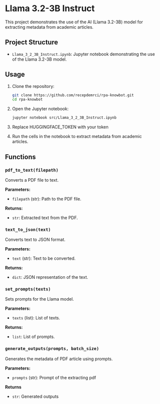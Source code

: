 # Llama 3.2-3B Instruct

This project demonstrates the use of the AI (Llama 3.2-3B) model for extracting metadata from academic articles.

## Project Structure

- `Llama_3_2_3B_Instruct.ipynb`: Jupyter notebook demonstrating the use of the Llama 3.2-3B model.

## Usage

1. Clone the repository:
    ```sh
    git clone https://github.com/recepdemrci/rpa-knowbot.git
    cd rpa-knowbot
    ```

2. Open the Jupyter notebook:
    ```sh
    jupyter notebook src/Llama_3_2_3B_Instruct.ipynb
    ```

3. Replace HUGGINGFACE_TOKEN with your token

4. Run the cells in the notebook to extract metadata from academic articles.

## Functions

### `pdf_to_text(filepath)`

Converts a PDF file to text.

**Parameters:**
- `filepath` (str): Path to the PDF file.

**Returns:**
- `str`: Extracted text from the PDF.

### `text_to_json(text)`

Converts text to JSON format.

**Parameters:**
- `text` (str): Text to be converted.

**Returns:**
- `dict`: JSON representation of the text.

### `set_prompts(texts)`

Sets prompts for the Llama model.

**Parameters:**
- `texts` (list): List of texts.

**Returns:**
- `list`: List of prompts.

### `generate_outputs(prompts, batch_size)`

Generates the metadata of PDF article using prompts.

**Parameters:**
- `prompts` (str): Prompt of the extracting pdf

**Returns**
- `str`: Generated outputs